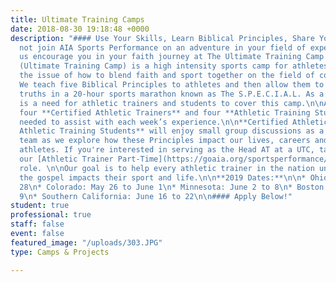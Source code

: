 ```yaml
---
title: Ultimate Training Camps
date: 2018-08-30 19:18:48 +0000
description: "#### Use Your Skills, Learn Biblical Principles, Share Your Faith! Why
  not join AIA Sports Performance on an adventure in your field of expertise. Let
  us encourage you in your faith journey at The Ultimate Training Camp!\n\nThe UTC
  (Ultimate Training Camp) is a high intensity sports camp for athletes. We tackle
  the issue of how to blend faith and sport together on the field of competition.
  We teach five Biblical Principles to athletes and then allow them to test those
  truths in a 20-hour sports marathon known as The S.P.E.C.I.A.L. As a result there
  is a need for athletic trainers and students to cover this camp.\n\nA maximum of
  four **Certified Athletic Trainers** and four **Athletic Training Students** are
  needed to assist with each week’s experience.\n\n**Certified Athletic Trainers and
  Athletic Training Students** will enjoy small group discussions as a sports medicine
  team as we explore how these Principles impact our lives, careers and service to
  athletes. If you're interested in serving as the Head AT at a UTC, take a look at
  our [Athletic Trainer Part-Time](https://goaia.org/sportsperformance/get-involved/staff)
  role. \n\nOur goal is to help every athletic trainer in the nation understand how
  the gospel impacts their sport and life.\n\n**2019 Dates:**\n\n* Ohio: May 22 to
  28\n* Colorado: May 26 to June 1\n* Minnesota: June 2 to 8\n* Boston: June 6 to
  9\n* Southern California: June 16 to 22\n\n#### Apply Below!"
student: true
professional: true
staff: false
event: false
featured_image: "/uploads/303.JPG"
type: Camps & Projects

---
```

